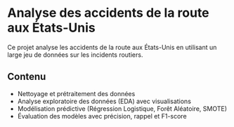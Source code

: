 # Analyse des accidents de la route aux États-Unis  

Ce projet analyse les accidents de la route aux États-Unis en utilisant un large jeu de données sur les incidents routiers.  

## Contenu  
- Nettoyage et prétraitement des données  
- Analyse exploratoire des données (EDA) avec visualisations  
- Modélisation prédictive (Régression Logistique, Forêt Aléatoire, SMOTE)  
- Évaluation des modèles avec précision, rappel et F1-score  
